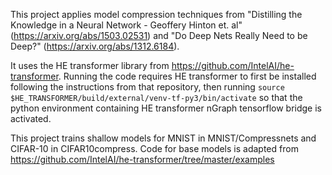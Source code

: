 This project applies model compression techniques from  "Distilling the Knowledge in a Neural Network - Geoffery Hinton et. al" (https://arxiv.org/abs/1503.02531) and "Do Deep Nets Really Need to be Deep?" (https://arxiv.org/abs/1312.6184). 

It uses the HE transformer library from https://github.com/IntelAI/he-transformer. Running the code requires HE transformer to first be installed following the instructions from that repository, then running `source $HE_TRANSFORMER/build/external/venv-tf-py3/bin/activate` so that the python environment containing HE transformer nGraph tensorflow bridge is activated. 

This project trains shallow models for MNIST in MNIST/Compressnets and CIFAR-10 in CIFAR10compress. Code for base models is adapted from https://github.com/IntelAI/he-transformer/tree/master/examples